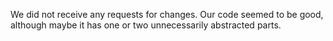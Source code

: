 We did not receive any requests for changes. Our code seemed to be good, although
maybe it has one or two unnecessarily abstracted parts.